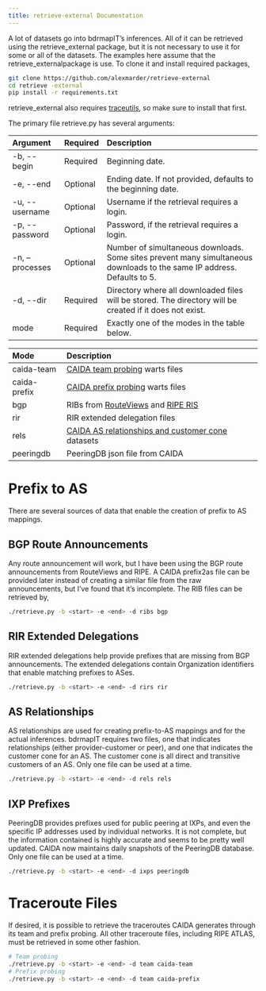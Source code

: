 ```yaml
---
title: retrieve-external Documentation
---
```


A lot of datasets go into bdrmapIT’s inferences.
All of it can be retrieved using the retrieve_external package, but it is not necessary to use it for some or all of the datasets. The examples here assume that the retrieve_externalpackage is use.
To clone it and install required packages,
```bash
git clone https://github.com/alexmarder/retrieve-external
cd retrieve -external
pip install -r requirements.txt
```
retrieve_external also requires [traceutils](https://github.com/alexmarder/traceutils), so make sure to install that first.

The primary file retrieve.py has several arguments:

Argument | Required | Description
:---|:---|:---
-b, --begin | Required | Beginning date.
-e, --end | Optional | Ending date. If not provided, defaults to the beginning date.
-u, --username | Optional | Username if the retrieval requires a login.
-p, --password | Optional | Password, if the retrieval requires a login.
-n, –processes | Optional | Number of simultaneous downloads. Some sites prevent many simultaneous downloads to the same IP address. Defaults to 5.
-d, --dir | Required | Directory where all downloaded files will be stored. The directory will be created if it does not exist.
mode | Required | Exactly one of the modes in the table below.

Mode | Description
:--- | :---
caida-team | [CAIDA team probing](https://www.caida.org/data/active/ipv4_routed_24_topology_dataset.xml) warts files
caida-prefix | [CAIDA prefix probing](https://www.caida.org/data/active/ipv4_prefix_probing_dataset.xml) warts files
bgp | RIBs from [RouteViews](http://www.routeviews.org/routeviews/) and [RIPE RIS](https://www.ripe.net/analyse/internet-measurements/routing-information-service-ris/ris-raw-data)
rir | RIR extended delegation files
rels | [CAIDA AS relationships and customer cone](http://www.caida.org/data/as-relationships/) datasets
peeringdb | PeeringDB json file from CAIDA

# Prefix to AS
There are several sources of data that enable the creation of prefix to AS mappings.

## BGP Route Announcements
Any route announcement will work, but I have been using the BGP route announcements from RouteViews and RIPE. A CAIDA prefix2as file can be provided later instead of creating a similar file from the raw announcements, but I’ve found that it’s incomplete. The RIB files can be retrieved by,
```bash
./retrieve.py -b <start> -e <end> -d ribs bgp
```

## RIR Extended Delegations
RIR extended delegations help provide prefixes that are missing from BGP announcements. The extended delegations contain Organization identifiers that enable matching prefixes to ASes.
```bash
./retrieve.py -b <start> -e <end> -d rirs rir
```

## AS Relationships
AS relationships are used for creating prefix-to-AS mappings and for the actual inferences. bdrmapIT requires two files, one that indicates relationships (either provider-customer or peer), and one that indicates the customer cone for an AS. The customer cone is all direct and transitive customers of an AS. Only one file can be used at a time.
```bash
./retrieve.py -b <start> -e <end> -d rels rels
```

## IXP Prefixes
PeeringDB provides prefixes used for public peering at IXPs, and even the specific IP addresses used by individual networks. It is not complete, but the information contained is highly accurate and seems to be pretty well updated. CAIDA now maintains daily snapshots of the PeeringDB database. Only one file can be used at a time.
```bash
./retrieve.py -b <start> -e <end> -d ixps peeringdb
```

# Traceroute Files
If desired, it is possible to retrieve the traceroutes CAIDA generates through its team and prefix probing. All other traceroute files, including RIPE ATLAS, must be retrieved in some other fashion.
```bash
# Team probing
./retrieve.py -b <start> -e <end> -d team caida-team
# Prefix probing
./retrieve.py -b <start> -e <end> -d team caida-prefix
```